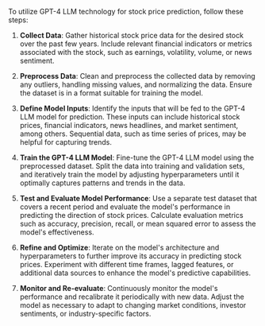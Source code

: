 To utilize GPT-4 LLM technology for stock price prediction, follow these steps:

1. **Collect Data**: Gather historical stock price data for the desired stock over the past few years. Include relevant financial indicators or metrics associated with the stock, such as earnings, volatility, volume, or news sentiment.

2. **Preprocess Data**: Clean and preprocess the collected data by removing any outliers, handling missing values, and normalizing the data. Ensure the dataset is in a format suitable for training the model.

3. **Define Model Inputs**: Identify the inputs that will be fed to the GPT-4 LLM model for prediction. These inputs can include historical stock prices, financial indicators, news headlines, and market sentiment, among others. Sequential data, such as time series of prices, may be helpful for capturing trends.

4. **Train the GPT-4 LLM Model**: Fine-tune the GPT-4 LLM model using the preprocessed dataset. Split the data into training and validation sets, and iteratively train the model by adjusting hyperparameters until it optimally captures patterns and trends in the data.

5. **Test and Evaluate Model Performance**: Use a separate test dataset that covers a recent period and evaluate the model's performance in predicting the direction of stock prices. Calculate evaluation metrics such as accuracy, precision, recall, or mean squared error to assess the model's effectiveness.

6. **Refine and Optimize**: Iterate on the model's architecture and hyperparameters to further improve its accuracy in predicting stock prices. Experiment with different time frames, lagged features, or additional data sources to enhance the model's predictive capabilities.

7. **Monitor and Re-evaluate**: Continuously monitor the model's performance and recalibrate it periodically with new data. Adjust the model as necessary to adapt to changing market conditions, investor sentiments, or industry-specific factors.

